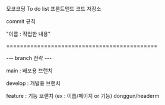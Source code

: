 모코코딩 To do list 프론트엔드 코드 저장소

commit 규칙

"이름 : 작업한 내용"

============================================

--- branch 전략 ---

main : 배포용 브랜치

develop : 개발용 브랜치

feature : 기능 브랜치 (ex : 이름/페이지 or 기능) donggun/headerm